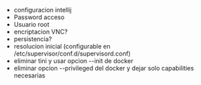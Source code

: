 - configuracion intellij
- Password acceso
- Usuario root
- encriptacion VNC?
- persistencia?
- resolucion inicial (configurable en /etc/supervisor/conf.d/supervisord.conf)
- eliminar tini y usar opcion --init de docker
- eliminar opcion --privileged del docker y dejar solo capabilities necesarias
